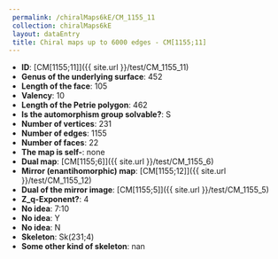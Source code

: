 ```yaml
--- 
 permalink: /chiralMaps6kE/CM_1155_11 
 collection: chiralMaps6kE
 layout: dataEntry
 title: Chiral maps up to 6000 edges - CM[1155;11]
---
```


- **ID**: [CM[1155;11]]({{ site.url }}/test/CM_1155_11)
- **Genus of the underlying surface**: 452
- **Length of the face**: 105
- **Valency**: 10
- **Length of the Petrie polygon**: 462
- **Is the automorphism group solvable?**: S
- **Number of vertices**: 231
- **Number of edges**: 1155
- **Number of faces**: 22
- **The map is self-**: none
- **Dual map**: [CM[1155;6]]({{ site.url }}/test/CM_1155_6)
- **Mirror (enantihomorphic) map**: [CM[1155;12]]({{ site.url }}/test/CM_1155_12)
- **Dual of the mirror image**: [CM[1155;5]]({{ site.url }}/test/CM_1155_5)
- **Z_q-Exponent?**: 4
- **No idea**:  7:10
- **No idea**: Y
- **No idea**: N
- **Skeleton**: Sk(231;4)
- **Some other kind of skeleton**: nan
